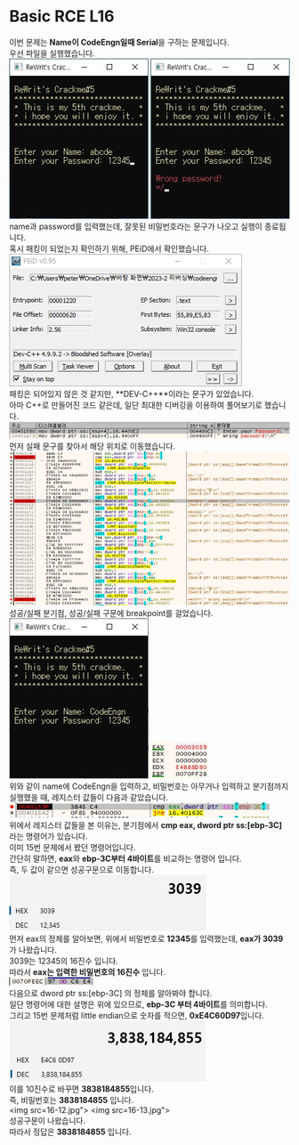 # Basic RCE L16  
이번 문제는 **Name이 CodeEngn일때 Serial**을 구하는 문제입니다.  
우선 파일을 실행했습니다.  
<img src="16-1.jpg"> <img src="16-2.jpg">  
name과 password를 입력했는데, 잘못된 비밀번호라는 문구가 나오고 실행이 종료됩니다.  
혹시 패킹이 되었는지 확인하기 위해, PEiD에서 확인했습니다.  
<img src="16-3.jpg">  
패킹은 되어있지 않은 것 같지만, **DEV-C++**이라는 문구가 있었습니다.  
아마 C++로 만들어진 코드 같은데, 일단 최대한 디버깅을 이용하여 풀어보기로 했습니다.  
<img src="16-4.jpg">  
먼저 실패 문구를 찾아서 해당 위치로 이동했습니다.  
<img src="16-5.jpg">  
성공/실패 분기점, 성공/실패 구문에 breakpoint를 걸었습니다.  
<img src="16-6.jpg"> <img src="16-7.jpg">  
위와 같이 name에 CodeEngn을 입력하고, 비밀번호는 아무거나 입력하고 분기점까지 실행했을 때, 레지스터 값들이 다음과 같았습니다.  
<img src="16-9.jpg">  
위에서 레지스터 값들을 본 이유는, 분기점에서 **cmp eax, dword ptr ss:[ebp-3C]** 라는 명령어가 있습니다.  
이미 15번 문제에서 봤던 명령어입니다.  
간단히 말하면, **eax**와 **ebp-3C부터 4바이트**를 비교하는 명령어 입니다.  
즉, 두 값이 같으면 성공구문으로 이동합니다.  
<img src="16-8.jpg">  
먼저 eax의 정체를 알아보면, 위에서 비밀번호로 **12345**를 입력했는데, **eax가 3039**가 나왔습니다.  
3039는 12345의 16진수 입니다.  
따라서 **eax는 입력한 비밀번호의 16진수** 입니다.  
<img src="16-10.jpg">  
다음으로 dword ptr ss:[ebp-3C] 의 정체를 알아봐야 합니다.  
일단 명령어에 대한 설명은 위에 있으므로, **ebp-3C 부터 4바이트**를 의미합니다.  
그리고 15번 문제처럼 little endian으로 숫자를 적으면, **0xE4C60D97**입니다.  
<img src="16-11.jpg">  
이를 10진수로 바꾸면 **3838184855**입니다.  
즉, 비밀번호는 **3838184855** 입니다.  
<img src=16-12.jpg"> <img src=16-13.jpg">  
성공구문이 나왔습니다.  
따라서 정답은 **3838184855** 입니다.  





